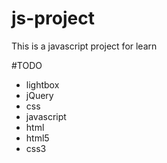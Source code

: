 js-project
==========

This is a javascript project for learn

#TODO

+ lightbox
+ jQuery
+ css
+ javascript
+ html
+ html5
+ css3

